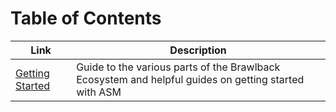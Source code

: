 # Table of Contents

| Link | Description |
| ---- | ----------- |
| [Getting Started](https://github.com/https://github.com/WhiteTPoison5/brawlback-wiki/blob/master/GETTING_STARTED.md) | Guide to the various parts of the Brawlback Ecosystem and helpful guides on getting started with ASM |
